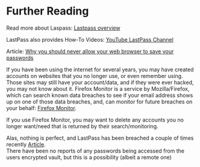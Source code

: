 
# Further Reading

Read more about Laspass: [Lastpass overview](https://lastpass.com/how-lastpass-works)

LastPass also provides How-To Videos: [YouTube LastPass Channel](https://www.youtube.com/watch?v=-y5hyO7emng&list=PLsXN_jRonzydnbXDezeFF9iS7VYHfUNT6)

Article: [Why you should never allow your web browser to save your passwords](https://www.techrepublic.com/article/why-you-should-never-allow-your-web-browser-to-save-your-passwords/)

If you have been using the internet for several years, you may have created accounts on websites that you no longer use, or even remember using.  Those sites may still have your account/data, and if they were ever hacked, you may not know about it.  Firefox Monitor is a service by Mozilla/Firefox, which can search known data breaches to see if your email address shows up on one of those data breaches, and, can monitor for future breaches on your behalf:  [Firefox Monitor](https://monitor.firefox.com/).

If you use Firefox Monitor, you may want to delete any accounts you no longer want/need that is returned by their search/monitoring.

Alas, nothing is perfect, and LastPass has been breached a couple of times recently [Article](https://blog.lastpass.com/2022/12/notice-of-recent-security-incident).  
  There have been no reports of any passwords being accessed from the users encrypted vault, but this is a possibility (albeit a remote one)
